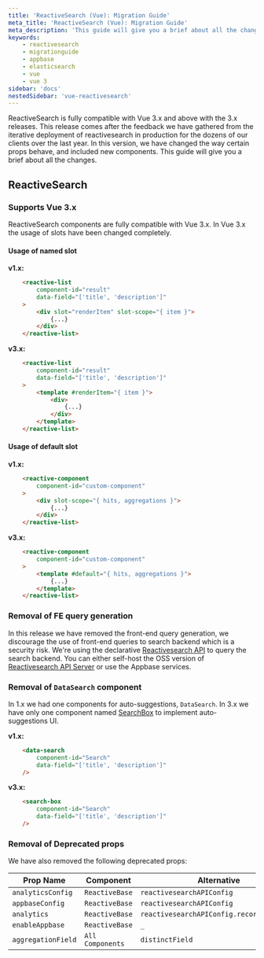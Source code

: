 ```yaml
---
title: 'ReactiveSearch (Vue): Migration Guide'
meta_title: 'ReactiveSearch (Vue): Migration Guide'
meta_description: 'This guide will give you a brief about all the changes in the 3.x release of ReactiveSearch (Vue).'
keywords:
    - reactivesearch
    - migrationguide
    - appbase
    - elasticsearch
    - vue
    - vue 3
sidebar: 'docs'
nestedSidebar: 'vue-reactivesearch'
---
```


ReactiveSearch is fully compatible with Vue 3.x and above with the 3.x releases. This release comes after the feedback we have gathered from the iterative deployment of reactivesearch in production for the dozens of our clients over the last year. In this version, we have changed the way certain props behave, and included new components. This guide will give you a brief about all the changes.

## ReactiveSearch

### Supports Vue 3.x
ReactiveSearch components are fully compatible with Vue 3.x. In Vue 3.x the usage of slots have been changed completely.

#### Usage of named slot
**v1.x:**

```html
    <reactive-list
        component-id="result"
        data-field="['title', 'description']"
    >
        <div slot="renderItem" slot-scope="{ item }">
            {...}
        </div>
    </reactive-list>
```

**v3.x:**

```html
    <reactive-list
        component-id="result"
        data-field="['title', 'description']"
    >
        <template #renderItem="{ item }">
            <div>
                {...}
            </div>
        </template>
    </reactive-list>
```

#### Usage of default slot
**v1.x:**

```html
    <reactive-component
        component-id="custom-component"
    >
        <div slot-scope="{ hits, aggregations }">
            {...}
        </div>
    </reactive-list>
```

**v3.x:**

```html
    <reactive-component
        component-id="custom-component"
    >
        <template #default="{ hits, aggregations }">
            {...}
        </template>
    </reactive-list>
```

### Removal of FE query generation
In this release we have removed the front-end query generation, we discourage the use of front-end queries to search backend which is a security risk.
We're using the declarative [Reactivesearch API](/docs/search/reactivesearch-api/) to query the search backend. You can either self-host the OSS version of [Reactivesearch API Server](https://github.com/appbaseio/reactivesearch-api) or use the Appbase services.

### Removal of `DataSearch` component
In 1.x we had one components for auto-suggestions, `DataSearch`. In 3.x we have only one component named [SearchBox](/docs/reactivesearch/vue/search/searchbox/) to implement auto-suggestions UI.

**v1.x:**

```html
    <data-search
        component-id="Search"
        data-field="['title', 'description']"
    />
```

**v3.x:**

```html
    <search-box
        component-id="Search"
        data-field="['title', 'description']"
    />
```

### Removal of Deprecated props
We have also removed the following deprecated props:

| <p style="margin: 0px;" class="table-header-text">Prop Name</p>   | <p style="margin: 0px;" class="table-header-text">Component</p> | <p style="margin: 0px;" class="table-header-text">Alternative</p> |
| ------ | --------------------------- | -------- |
| `analyticsConfig` | `ReactiveBase`   | `reactivesearchAPIConfig`    |
| `appbaseConfig` | `ReactiveBase`   | `reactivesearchAPIConfig`    |
| `analytics` | `ReactiveBase`   | `reactivesearchAPIConfig.recordAnalytics`    |
| `enableAppbase` | `ReactiveBase`   | `_`    |
| `aggregationField` | `All Components`   | `distinctField`    |